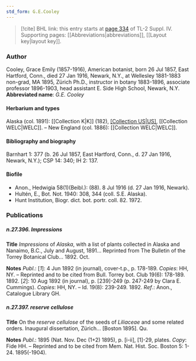 ```yaml
---
std_form: G.E.Cooley
---
```


> [!cite] BHL link: this entry starts at [page 334](https://www.biodiversitylibrary.org/page/33266011) of TL-2 Suppl. IV.
> Supporting pages: [[Abbreviations|abbreviations]], [[Layout key|layout key]].

### Author

Cooley, Grace Emily (1857-1916), American botanist, born 26 Jul 1857, East Hartford, Conn., died 27 Jan 1916, Newark, N.Y., at Wellesley 1881-1883 non-grad, MA 1895, Zürich Ph.D., instructor in botany 1883-1896, associate professor 1896-1903, head assistant E. Side High School, Newark, N.Y. 
**Abbreviated name**: *G.E. Cooley*

#### Herbarium and types

Alaska (col. 1891): [[Collection K|K]] (182), [[Collection US|US]](orig.), [[Collection WELC|WELC]]. – New England (col. 1886): [[Collection WELC|WELC]].

#### Bibliography and biography

Barnhart 1: 377 (b. 26 Jul 1857, East Hartford, Conn., d. 27 Jan 1916, Newark, N.Y.); CSP 14: 340; IH 2: 137.

#### Biofile

- Anon., Hedwigia 58(1)(Beibl.): (88). 8 Jul 1916 (d. 27 Jan 1916, Newark).
- Hultén, E., Bot. Not. 1940: 308, 344 (coll. S.E. Alaska).
- Hunt Institution, Biogr. dict. bot. portr. coll. 82. 1972.

### Publications

##### n.27.396. Impressions

**Title**
*Impressions* of *Alaska*, with a list of plants collected in Alaska and Nanaimo, B.C., July and August, 1891... Reprinted from The Bulletin of the Torrey Botanical Club... 1892. Oct.

**Notes**
*Publ*.: \[*1*\]: 4 Jun 1892 (in journal), cover-t.p., p. 178-189. *Copies*: HH, NY. – Reprinted and to be cited from Bull. Torrey bot. Club 19(6): 178-189. 1892.
\[*2*\]: 10 Aug 1892 (in journal), p. \[239\]-249 (p. 247-249 by Clara E. Cummings). *Copies*: HH, NY. – Id. 19(8): 239-249. 1892.
*Ref*.: Anon., Catalogue Library GH.

##### n.27.397. reserve cellulose

**Title**
On the *reserve cellulose* of the seeds of *Liliaceae* and some related orders. Inaugural dissertation, Zürich... \[Boston 1895\]. Qu.

**Notes**
*Publ*.: 1895 (Nat. Nov. Dec (1+2) 1895), p. \[i-ii\], \[1\]-29, plates. *Copy*: Fide HH. – Reprinted and to be cited from Mem. Nat. Hist. Soc. Boston 5: 1-24. 1895(-1904).


